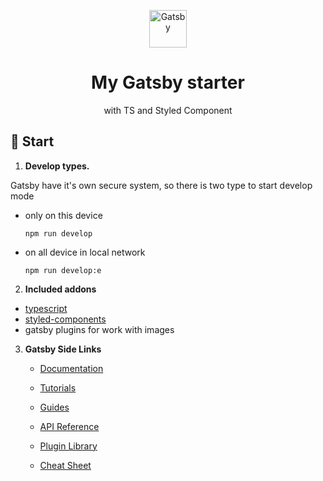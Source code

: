 <p align="center">
  <a href="https://www.gatsbyjs.com/?utm_source=starter&utm_medium=readme&utm_campaign=minimal-starter">
    <img alt="Gatsby" src="https://www.gatsbyjs.com/Gatsby-Monogram.svg" width="60" />
  </a>
</p>
<h1 align="center">
  My Gatsby starter
</h1>
<p align="center">with TS and Styled Component</p>

## 🚀 Start

1.  **Develop types.**

  Gatsby have it's own secure system, so there is two type to start develop mode

  * only on this device
    ```shell
    npm run develop
    ```
  * on all device in local network
    ```shell
    npm run develop:e
    ```

2. **Included addons**
  * [typescript](https://github.com/microsoft/TypeScript)
  * [styled-components](https://github.com/styled-components/styled-components)
  * gatsby plugins for work with images

3.  **Gatsby Side Links**

    - [Documentation](https://www.gatsbyjs.com/docs/?utm_source=starter&utm_medium=readme&utm_campaign=minimal-starter)

    - [Tutorials](https://www.gatsbyjs.com/tutorial/?utm_source=starter&utm_medium=readme&utm_campaign=minimal-starter)

    - [Guides](https://www.gatsbyjs.com/tutorial/?utm_source=starter&utm_medium=readme&utm_campaign=minimal-starter)

    - [API Reference](https://www.gatsbyjs.com/docs/api-reference/?utm_source=starter&utm_medium=readme&utm_campaign=minimal-starter)

    - [Plugin Library](https://www.gatsbyjs.com/plugins?utm_source=starter&utm_medium=readme&utm_campaign=minimal-starter)

    - [Cheat Sheet](https://www.gatsbyjs.com/docs/cheat-sheet/?utm_source=starter&utm_medium=readme&utm_campaign=minimal-starter)
